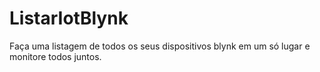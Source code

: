 # ListarIotBlynk
Faça uma listagem de todos os seus dispositivos blynk em um só lugar e monitore todos juntos.
